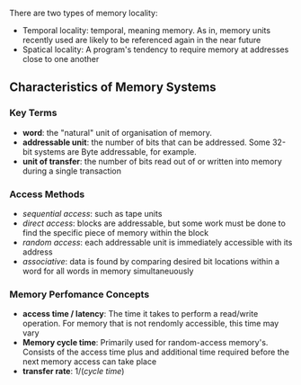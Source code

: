 There are two types of memory locality:
- Temporal locality: temporal, meaning memory. As in, memory units recently used are likely to be referenced again in the near future
- Spatical locality: A program's tendency to require memory at addresses close to one another

## Characteristics of Memory Systems
### Key Terms
- **word**: the "natural" unit of organisation of memory. 
- **addressable unit**: the number of bits that can be addressed. Some 32-bit systems are Byte addressable, for example.
- **unit of transfer**: the number of bits read out of or written into memory during a single transaction

### Access Methods
- *sequential access*: such as tape units
- *direct access*: blocks are addressable, but some work must be done to find the specific piece of memory within the block
- *random access*: each addressable unit is immediately accessible with its address
- *associative*: data is found by comparing desired bit locations within a word for all words in memory simultaneuously

### Memory Perfomance Concepts
- **access time / latency**: The time it takes to perform a read/write operation. For memory that is not rendomly accessible, this time may vary
- **Memory cycle time**: Primarily used for random-access memory's. Consists of the access time plus and additional time required before the next memory access can take place
- **transfer rate**: 1/(*cycle time*)


